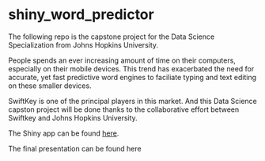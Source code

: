 # shiny_word_predictor
The following repo is the capstone project for the Data Science Specialization from Johns Hopkins University.

People spends an ever increasing amount of time on their computers, especially on their mobile devices. This trend has exacerbated the need for accurate, yet fast predictive word engines to faciliate typing and text editing on these smaller devices.

SwiftKey is one of the principal players in this market. And this Data Science capston project will be done thanks to the collaborative effort between Swiftkey and Johns Hopkins University.

The Shiny app can be found [here](https://ely-xavier.shinyapps.io/shiny_word_predictor/).

The final presentation can be found here
